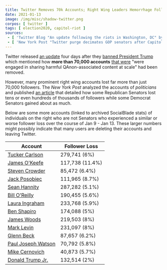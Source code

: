 ```yaml
---
title: Twitter Removes 70k Accounts; Right Wing Leaders Hemorrhage Followers
date: 2021-01-13
image: /img/misc/shadow-twitter.png
corpos: [ twitter ]
tags: [ election2020, capitol-riot ]
sources:
 - [ 'Twitter Blog "An update following the riots in Washington, DC" by Twitter Safety (12 Jan 2021)', 'archive.is/LC22Z' ]
 - [ 'New York Post "Twitter purge decimates GOP senators after Capitol riot, but Democrats gain" by Jon Levine (16 Jan 2021)', 'archive.is/t44pw' ]
---
```


Twitter released [an update](https://archive.is/t44pw) four days after they
[banned President Trump](/e/twitter-bans-trump/) which mentioned how
**more than 70,000 accounts** [that
were](https://archive.is/LC22Z#selection-619.317-619.381) "were engaged in
sharing harmful QAnon-associated content at scale" had been removed.

However, many prominent right wing accounts lost far more than just 70,000
followers. The _New York Post_ analyzed the accounts of _politicians_ and
published [an article](https://archive.is/t44pw) that detailed how some
Republican Senators lost tens or even hundreds of thousands of followers while
some Democrat Senators gained about as much.

Below are some more accounts (linked to archived SocialBlade stats) of
individuals on the right who are not Senators who experienced a similar or
worse follower loss over the course of Jan 9 - Jan 13. These larger numbers
might possibly indicate that many users are deleting their accounts and leaving
Twitter.

Account | Follower Loss
---|---
[Tucker Carlson](http://web.archive.org/web/20210119005712/https://socialblade.com/twitter/user/tuckercarlson) | 279,741 (6%)
[James O'Keefe](https://archive.is/8y3hv) | 117,738 (11.4%)
[Steven Crowder](http://web.archive.org/web/20210119031837/https://socialblade.com/twitter/user/scrowder) | 85,472 (6.4%)
[Jack Posobiec](http://web.archive.org/web/20210119031831/https://socialblade.com/twitter/user/jackposobiec) | 111,965 (8.7%)
[Sean Hannity](http://web.archive.org/web/20210118211011/https://socialblade.com/twitter/user/seanhannity) | 287,282 (5.1%)
[Bill O'Reilly](https://archive.is/3iXRc) | 190,455 (5.6%)
[Laura Ingraham](http://web.archive.org/web/20210119005247/https://socialblade.com/twitter/user/ingrahamangle) | 233,768 (5.9%)
[Ben Shapiro](http://web.archive.org/web/20210119005759/https://socialblade.com/twitter/user/benshapiro) | 174,088 (5%)
[James Woods](http://web.archive.org/web/20210119010056/https://socialblade.com/twitter/user/realjameswoods) | 219,503 (8%)
[Mark Levin](http://web.archive.org/web/20210119011807/https://socialblade.com/twitter/user/marklevinshow) | 231,097 (8%)
[Glenn Beck](http://web.archive.org/web/20210119013439/https://socialblade.com/twitter/user/glennbeck) | 87,657 (6.2%)
[Paul Joseph Watson](http://web.archive.org/web/20210119015548/https://socialblade.com/twitter/user/prisonplanet) | 70,792 (5.8%)
[Mike Cernovich](http://web.archive.org/save/https://socialblade.com/twitter/user/cernovich) | 40,873 (5.7%)
[Donald Trump Jr.](https://archive.is/jZx2i) | 132,514 (2%)
